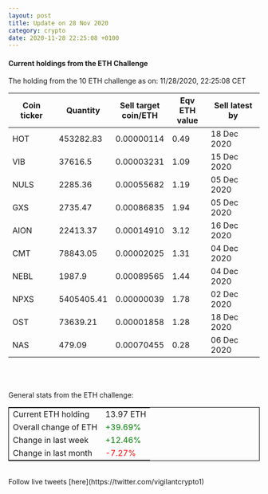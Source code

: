 ```yaml
---
layout: post
title: Update on 28 Nov 2020
category: crypto
date: 2020-11-28 22:25:08 +0100
---
```

<!-- Global site tag (gtag.js) - Google Analytics -->
<script async src="https://www.googletagmanager.com/gtag/js?id=UA-103831149-5"></script>
<script>
  window.dataLayer = window.dataLayer || [];
  function gtag(){dataLayer.push(arguments);}
  gtag('js', new Date());

  gtag('config', 'UA-103831149-5');
</script>


#### Current holdings from the ETH Challenge

The holding from the 10 ETH challenge as on: 11/28/2020, 22:25:08 CET

|Coin ticker|Quantity|Sell target<br>coin/ETH|Eqv ETH<br>value|Sell latest by|
|-----------|--------|-----------|-----------|--------------|
HOT|453282.83|  0.00000114|0.49|18 Dec 2020|
VIB|37616.5|  0.00003231|1.09|15 Dec 2020|
NULS|2285.36|  0.00055682|1.19|05 Dec 2020|
GXS|2735.47|  0.00086835|1.94|05 Dec 2020|
AION|22413.37|  0.00014910|3.12|16 Dec 2020|
CMT|78843.05|  0.00002025|1.31|04 Dec 2020|
NEBL|1987.9|  0.00089565|1.44|04 Dec 2020|
NPXS|5405405.41|  0.00000039|1.78|02 Dec 2020|
OST|73639.21|  0.00001858|1.28|18 Dec 2020|
NAS|479.09|  0.00070455|0.28|06 Dec 2020|

<br>
<br>
<br>
General stats from the ETH challenge:

<table style="border:1px solid black;margin-left:auto;margin-right:auto;">
	<tbody>
	<tr>
		<td>Current ETH holding</td>
		<td>     13.97 ETH</td>
	</tr>
	<tr>
		<td>Overall change of ETH</td>
		<td><font color="green">+39.69%</font></td>
	</tr>
	<tr>
		<td>Change in last week</td>
		<td><font color="green">+12.46%</font></td>
	</tr>
	<tr>
		<td>Change in last month</td>
		<td><font color="red">-7.27%</font></td>
	</tr>
	</tbody>
</table>

<br>
Follow live tweets [here](https://twitter.com/vigilantcrypto1)
<br>
<br>